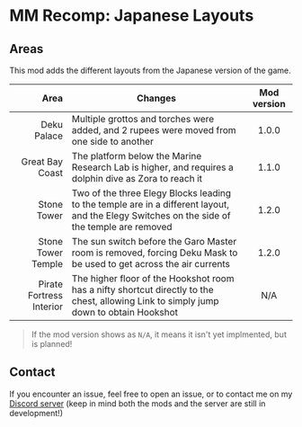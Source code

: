 # MM Recomp: Japanese Layouts

## Areas

This mod adds the different layouts from the Japanese version of the game.

|                     Area | Changes                                                                                                                                     | Mod version |
| -----------------------: | ------------------------------------------------------------------------------------------------------------------------------------------- | :---------: |
|              Deku Palace | Multiple grottos and torches were added, and 2 rupees were moved from one side to another                                                   |    1.0.0    |
|          Great Bay Coast | The platform below the Marine Research Lab is higher, and requires a dolphin dive as Zora to reach it                                       |    1.1.0    |
|              Stone Tower | Two of the three Elegy Blocks leading to the temple are in a different layout, and the Elegy Switches on the side of the temple are removed |    1.2.0    |
|       Stone Tower Temple | The sun switch before the Garo Master room is removed, forcing Deku Mask to be used to get across the air currents                          |    1.2.0    |
| Pirate Fortress Interior | The higher floor of the Hookshot room has a nifty shortcut directly to the chest, allowing Link to simply jump down to obtain Hookshot      |     N/A     |

> If the mod version shows as `N/A`, it means it isn't yet implmented, but is planned!

## Contact

If you encounter an issue, feel free to open an issue, or to contact me on my [Discord server](https://discord.gg/DEZzYzk7Uw) (keep in mind both the mods and the server are still in development!)
